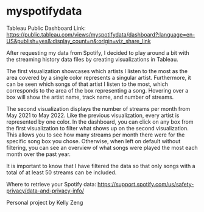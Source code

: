 # myspotifydata

Tableau Public Dashboard Link:
https://public.tableau.com/views/myspotifydata/dashboard?:language=en-US&publish=yes&:display_count=n&:origin=viz_share_link

After requesting my data from Spotify, I decided to play around a bit with the streaming history data files by creating visualizations in Tableau.

The first visualization showcases which artists I listen to the most as the area covered by a single color represents a singular artist. Furthermore, it can be seen which songs of that artist I listen to the most, which corresponds to the area of the box representing a song. Hovering over a box will show the artist name, track name, and number of streams. 

The second visualization displays the number of streams per month from May 2021 to May 2022. Like the previous visualization, every artist is represented by one color. In the dashboard, you can click on any box from the first visualization to filter what shows up on the second visualization. This allows you to see how many streams per month there were for the specific song box you chose. Otherwise, when left on default without filtering, you can see an overview of what songs were played the most each month over the past year.

It is important to know that I have filtered the data so that only songs with a total of at least 50 streams can be included. 

Where to retrieve your Spotify data: https://support.spotify.com/us/safety-privacy/data-and-privacy-info/

Personal project by Kelly Zeng

